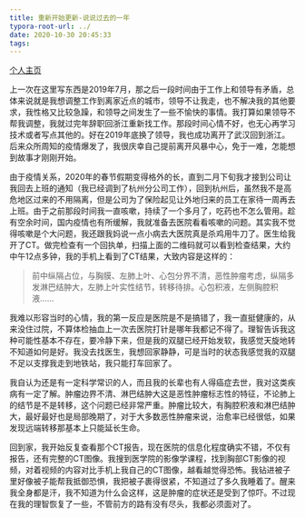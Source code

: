 ```yaml
---
title: 重新开始更新-说说过去的一年
typora-root-url: ../
date: 2020-10-30 20:45:33
tags:
---
```


[个人主页](https://lzlz000.github.io)

上一次在这里写东西是2019年7月，那之后一段时间由于工作上和领导有矛盾，总体来说就是我想调整工作到离家近点的城市，领导不让我走，也不解决我的其他要求，我性格又比较急躁，和领导之间发生了一些不愉快的事情。我打算如果领导不帮我调整，我就过完年辞职回浙江重新找工作。那段时间心情不好，也无心再学习技术或者写点其他的。好在2019年底换了领导，我也成功离开了武汉回到浙江。后来众所周知的疫情爆发了，我很庆幸自己提前离开风暴中心，免于一难，怎能想到故事才刚刚开始。

由于疫情关系，2020年的春节假期变得格外的长，直到二月下旬我才接到公司让我回去上班的通知（我已经调到了杭州分公司工作），回到杭州后，虽然我不是高危地区过来的不用隔离，但是公司为了保险起见让外地归来的员工在家待一周再去上班。由于之前那段时间我一直咳嗽，持续了一个多月了，吃药也不怎么管用。趁有空余时间，国内疫情也有所缓解，我就准备去医院看看咳嗽的问题。其实我不觉得咳嗽是个大问题，我还跟我妈说一点小病去大医院真是杀鸡用牛刀了。医生给我开了CT。做完检查有一个回执单，扫描上面的二维码就可以看到检查结果，大约中午12点多钟，我的手机上看到了CT结果，大致内容是这样的：

>  前中纵隔占位，与胸膜、左肺上叶、心包分界不清，恶性肿瘤考虑，纵隔多发淋巴结肿大，左肺上叶实性结节，转移待排。心包积液，左侧胸腔积液......

我难以形容当时的心情，我的第一反应是医院是不是搞错了，我一直挺健康的，从来没住过院，不算体检抽血上一次去医院打针是哪年我都记不得了。理智告诉我这种可能性基本不存在，要冷静下来，但是我的双腿已经开始发软，我感觉天旋地转不知道如何是好。我没去找医生，我想回家静静，可是当时的状态我感觉我的双腿不足以支撑我走到地铁站，我只能打车回家了。

我自认为还是有一定科学常识的人，而且我的长辈也有人得癌症去世，我对这类疾病有一定了解。肿瘤边界不清、淋巴结肿大这是恶性肿瘤标志性的特征，不论肺上的结节是不是转移，这个问题已经非常严重。肿瘤比较大，有胸腔积液和淋巴结肿大，最好最好也是局部晚期了，对于大多数恶性肿瘤来说，治愈率已经很低，如果发现远端转移那基本上只能延长生命。

回到家，我开始反复查看那个CT报告，现在医院的信息化程度确实不错，不仅有报告，还有完整的CT图像。我搜到医学院的影像学课程，找到胸部CT影像的视频，对着视频的内容对比手机上我自己的CT图像，越看越觉得恐怖。我钻进被子里好像被子能帮我抵御恐惧，我把被子裹得很紧，不知道过了多久我睡着了。醒来我全身都是汗，我不知道为什么会这样，这是肿瘤的症状还是受到了惊吓。不过现在我的理智恢复了一些，不管前方的路有没有尽头，我都必须面对了。

